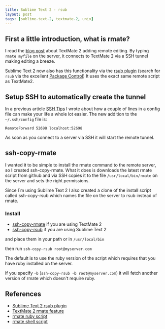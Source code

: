 ```yaml
---
title: Sublime Text 2 - rsub
layout: post
tags: [sublime-text-2, textmate-2, unix]
---
```

## First a little introduction, what is rmate?
I read the [blog post](http://blog.macromates.com/2011/mate-and-rmate/) about TextMate 2 adding remote editing.
By typing `rmate myfile` on the server, it connects to TextMate 2 via a SSH tunnel making editing a breeze.

Sublime Text 2 now also has this functionality via the [rsub plugin](https://github.com/Drarok/rsub) (search for `rsub` via the excellent [Package Control](http://wbond.net/sublime_packages/package_control))
It uses the exact same remote script as TextMate2.

## Setup SSH to automatically create the tunnel
In a previous article [SSH Tips](/2012/01/ssh-tips/) I wrote about how a couple of lines in a config file can make your life a whole lot easier.
The new addition to the `~/.ssh/config` file is:

`RemoteForward 52698 localhost:52698`

As soon as you connect to a server via SSH it will start the remote tunnel.

## ssh-copy-rmate
I wanted it to be simple to install the rmate command to the remote server, so I created ssh-copy-rmate.
What it does is downloads the latest rmate script from github and via SSH copies it to the file `/usr/local/bin/rmate` on the server and sets the right permissions.

Since I´m using Sublime Text 2 I also created a clone of the install script called ssh-copy-rsub which names the file on the server to rsub instead of rmate.

### Install
 * [ssh-copy-rmate](https://gist.github.com/1965146) if you are using TextMate 2
 * [ssh-copy-rsub](https://gist.github.com/1957476) if you are using Sublime Text 2

and place them in your path or in `/usr/local/bin`

then run `ssh-copy-rsub root@myserver.com`

The default is to use the ruby version of the script which requires that you have ruby installed on the server.

If you specify `-b` (`ssh-copy-rsub -b root@myserver.com`) it will fetch another version of rmate which doesn't require ruby.

## References
 * [Sublime Text 2 rsub plugin](https://github.com/Drarok/rsub)
 * [TextMate 2 rmate feature](http://blog.macromates.com/2011/mate-and-rmate/)
 * [rmate ruby script](https://github.com/avian/rmate/)
 * [rmate shell script](https://github.com/aurora/rmate/)
